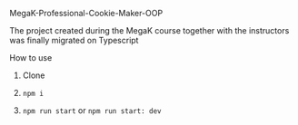 MegaK-Professional-Cookie-Maker-OOP

The project created during the MegaK course together with the instructors was finally migrated on Typescript

How to use
1. Clone

2. ```npm i```

3. ```npm run start``` or ```npm run start: dev```
